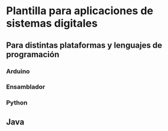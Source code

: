 # Plantilla para aplicaciones de sistemas digitales
## Para distintas plataformas y lenguajes de programación
### Arduino
### Ensamblador
### Python
## Java
